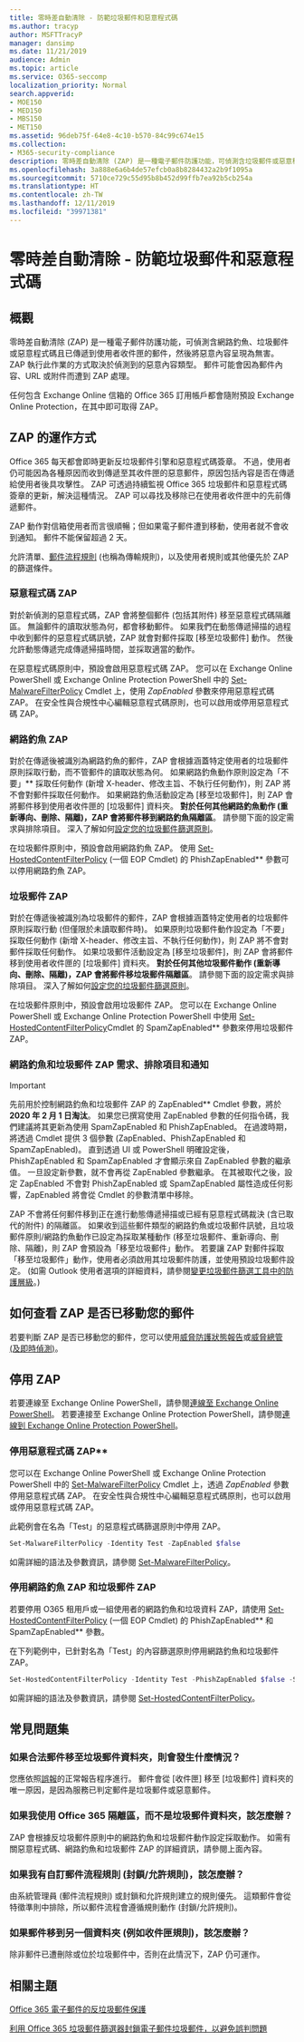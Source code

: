 ```yaml
---
title: 零時差自動清除 - 防範垃圾郵件和惡意程式碼
ms.author: tracyp
author: MSFTTracyP
manager: dansimp
ms.date: 11/21/2019
audience: Admin
ms.topic: article
ms.service: O365-seccomp
localization_priority: Normal
search.appverid:
- MOE150
- MED150
- MBS150
- MET150
ms.assetid: 96deb75f-64e8-4c10-b570-84c99c674e15
ms.collection:
- M365-security-compliance
description: 零時差自動清除 (ZAP) 是一種電子郵件防護功能，可偵測含垃圾郵件或惡意程式碼且已傳遞到使用者收件匣的郵件，然後將惡意內容呈現為無害。 ZAP 執行此作業的方式取決於偵測到的惡意內容類型。
ms.openlocfilehash: 3a888e6a6b4de57efcb0a8b8284432a2b9f1095a
ms.sourcegitcommit: 5710ce729c55d95b8b452d99ffb7ea92b5cb254a
ms.translationtype: HT
ms.contentlocale: zh-TW
ms.lasthandoff: 12/11/2019
ms.locfileid: "39971381"
---
```

# <a name="zero-hour-auto-purge---protection-against-spam-and-malware"></a>零時差自動清除 - 防範垃圾郵件和惡意程式碼

## <a name="overview"></a>概觀

零時差自動清除 (ZAP) 是一種電子郵件防護功能，可偵測含網路釣魚、垃圾郵件或惡意程式碼且已傳遞到使用者收件匣的郵件，然後將惡意內容呈現為無害。 ZAP 執行此作業的方式取決於偵測到的惡意內容類型。 郵件可能會因為郵件內容、URL 或附件而遭到 ZAP 處理。

任何包含 Exchange Online 信箱的 Office 365 訂用帳戶都會隨附預設 Exchange Online Protection，在其中即可取得 ZAP。

## <a name="how-zap-works"></a>ZAP 的運作方式

Office 365 每天都會即時更新反垃圾郵件引擎和惡意程式碼簽章。 不過，使用者仍可能因為各種原因而收到傳遞至其收件匣的惡意郵件，原因包括內容是否在傳遞給使用者後具攻擊性。 ZAP 可透過持續監視 Office 365 垃圾郵件和惡意程式碼簽章的更新，解決這種情況。 ZAP 可以尋找及移除已在使用者收件匣中的先前傳遞郵件。

ZAP 動作對信箱使用者而言很順暢；但如果電子郵件遭到移動，使用者就不會收到通知。 郵件不能保留超過 2 天。

允許清單、[郵件流程規則](use-transport-rules-to-configure-bulk-email-filtering.md) (也稱為傳輸規則)，以及使用者規則或其他優先於 ZAP 的篩選條件。

### <a name="malware-zap"></a>惡意程式碼 ZAP

對於新偵測的惡意程式碼，ZAP 會將整個郵件 (包括其附件) 移至惡意程式碼隔離區。 無論郵件的讀取狀態為何，都會移動郵件。 如果我們在動態傳遞掃描的過程中收到郵件的惡意程式碼訊號，ZAP 就會對郵件採取 [移至垃圾郵件] 動作。 然後允許動態傳遞完成傳遞掃描時間，並採取適當的動作。

在惡意程式碼原則中，預設會啟用惡意程式碼 ZAP。 您可以在 Exchange Online PowerShell 或 Exchange Online Protection PowerShell 中的 [Set-MalwareFilterPolicy](https://docs.microsoft.com/powershell/module/exchange/antispam-antimalware/set-malwarefilterpolicy) Cmdlet 上，使用 *ZapEnabled* 參數來停用惡意程式碼 ZAP。 在安全性與合規性中心編輯惡意程式碼原則，也可以啟用或停用惡意程式碼 ZAP。

### <a name="phish-zap"></a>網路釣魚 ZAP

對於在傳遞後被識別為網路釣魚的郵件，ZAP 會根據涵蓋特定使用者的垃圾郵件原則採取行動，而不管郵件的讀取狀態為何。 如果網路釣魚動作原則設定為「不要」** 採取任何動作 (新增 X-header、修改主旨、不執行任何動作)，則 ZAP 將不會對郵件採取任何動作。 如果網路釣魚活動設定為 [移至垃圾郵件]，則 ZAP 會將郵件移到使用者收件匣的 [垃圾郵件] 資料夾。 **對於任何其他網路釣魚動作 (重新導向、刪除、隔離)，ZAP 會將郵件移到網路釣魚隔離區**。 請參閱下面的設定需求與排除項目。 深入了解如何[設定您的垃圾郵件篩選原則](https://docs.microsoft.com//office365/securitycompliance/configure-your-spam-filter-policies)。

在垃圾郵件原則中，預設會啟用網路釣魚 ZAP。 使用 [Set-HostedContentFilterPolicy](https://docs.microsoft.com/powershell/module/exchange/antispam-antimalware/Set-HostedContentFilterPolicy) (一個 EOP Cmdlet) 的 PhishZapEnabled** 參數可以停用網路釣魚 ZAP。

### <a name="spam-zap"></a>垃圾郵件 ZAP

對於在傳遞後被識別為垃圾郵件的郵件，ZAP 會根據涵蓋特定使用者的垃圾郵件原則採取行動 (但僅限於未讀取郵件時)。  如果原則垃圾郵件動作設定為「不要」採取任何動作 (新增 X-header、修改主旨、不執行任何動作)，則 ZAP 將不會對郵件採取任何動作。 如果垃圾郵件活動設定為 [移至垃圾郵件]，則 ZAP 會將郵件移到使用者收件匣的 [垃圾郵件] 資料夾。 **對於任何其他垃圾郵件動作 (重新導向、刪除、隔離)，ZAP 會將郵件移垃圾郵件隔離區**。 請參閱下面的設定需求與排除項目。 深入了解如何[設定您的垃圾郵件篩選原則](https://docs.microsoft.com//office365/securitycompliance/configure-your-spam-filter-policies)。

在垃圾郵件原則中，預設會啟用垃圾郵件 ZAP。 您可以在 Exchange Online PowerShell 或 Exchange Online Protection PowerShell 中使用 [Set-HostedContentFilterPolicy](https://docs.microsoft.com/powershell/module/exchange/antispam-antimalware/Set-HostedContentFilterPolicy)Cmdlet 的 SpamZapEnabled** 參數來停用垃圾郵件 ZAP。

### <a name="phish-and-spam-zap-requirements-exclusions-and-notices"></a>網路釣魚和垃圾郵件 ZAP 需求、排除項目和通知

> [!IMPORTANT]
> 先前用於控制網路釣魚和垃圾郵件 ZAP 的 ZapEnabled** Cmdlet 參數，將於 **2020 年 2 月 1 日淘汰**。 如果您已撰寫使用 ZapEnabled 參數的任何指令碼，我們建議將其更新為使用 SpamZapEnabled 和 PhishZapEnabled。 在過渡時期，將透過 Cmdlet 提供 3 個參數 (ZapEnabled、PhishZapEnabled 和 SpamZapEnabled)。 直到透過 UI 或 PowerShell 明確設定後，PhishZapEnabled 和 SpamZapEnabled 才會顯示來自 ZapEnabled 參數的繼承值。 一旦設定新參數，就不會再從 ZapEnabled 參數繼承。 在其被取代之後，設定 ZapEnabled 不會對 PhishZapEnabled 或 SpamZapEnabled 屬性造成任何影響，ZapEnabled 將會從 Cmdlet 的參數清單中移除。

ZAP 不會將任何郵件移到正在進行動態傳遞掃描或已經有惡意程式碼裁決 (含已取代的附件) 的隔離區。 如果收到這些郵件類型的網路釣魚或垃圾郵件訊號，且垃圾郵件原則/網路釣魚動作已設定為採取某種動作 (移至垃圾郵件、重新導向、刪除、隔離)，則 ZAP 會預設為「移至垃圾郵件」動作。 若要讓 ZAP 對郵件採取「移至垃圾郵件」動作，使用者必須啟用其垃圾郵件防護，並使用預設垃圾郵件設定。 (如需 Outlook 使用者選項的詳細資料，請參閱[變更垃圾郵件篩選工具中的防護層級](https://support.office.com/article/e89c12d8-9d61-4320-8c57-d982c8d52f6b)。)

## <a name="how-to-see-if-zap-moved-your-message"></a>如何查看 ZAP 是否已移動您的郵件

若要判斷 ZAP 是否已移動您的郵件，您可以使用[威脅防護狀態報告](../../compliance/view-email-security-reports.md#threat-protection-status-report)或[威脅總管 (及即時偵測)](threat-explorer.md)。

## <a name="disable-zap"></a>停用 ZAP

若要連線至 Exchange Online PowerShell，請參閱[連線至 Exchange Online PowerShell](https://docs.microsoft.com/powershell/exchange/exchange-online/connect-to-exchange-online-powershell/connect-to-exchange-online-powershell)。 若要連接至 Exchange Online Protection PowerShell，請參閱[連線到 Exchange Online Protection PowerShell](https://docs.microsoft.com/powershell/exchange/exchange-eop/connect-to-exchange-online-protection-powershell)。

### <a name="disable-malware-zap"></a>停用惡意程式碼 ZAP**

您可以在 Exchange Online PowerShell 或 Exchange Online Protection PowerShell 中的 [Set-MalwareFilterPolicy](https://docs.microsoft.com/powershell/module/exchange/antispam-antimalware/set-malwarefilterpolicy) Cmdlet 上，透過 *ZapEnabled* 參數停用惡意程式碼 ZAP。 在安全性與合規性中心編輯惡意程式碼原則，也可以啟用或停用惡意程式碼 ZAP。

此範例會在名為「Test」的惡意程式碼篩選原則中停用 ZAP。

```Powershell
Set-MalwareFilterPolicy -Identity Test -ZapEnabled $false
```

如需詳細的語法及參數資訊，請參閱 [Set-MalwareFilterPolicy](https://docs.microsoft.com/powershell/module/exchange/antispam-antimalware/set-malwarefilterpolicy)。

### <a name="disable-phish-zap-and-spam-zap"></a>停用網路釣魚 ZAP 和垃圾郵件 ZAP

若要停用 O365 租用戶或一組使用者的網路釣魚和垃圾資料 ZAP，請使用 [Set-HostedContentFilterPolicy](https://docs.microsoft.com/powershell/module/exchange/antispam-antimalware/Set-HostedContentFilterPolicy) (一個 EOP Cmdlet) 的 PhishZapEnabled** 和 SpamZapEnabled** 參數。

在下列範例中，已針對名為「Test」的內容篩選原則停用網路釣魚和垃圾郵件 ZAP。

```Powershell
Set-HostedContentFilterPolicy -Identity Test -PhishZapEnabled $false -SpamZapEnabled $false
```

如需詳細的語法及參數資訊，請參閱 [Set-HostedContentFilterPolicy](https://docs.microsoft.com/powershell/module/exchange/antispam-antimalware/Set-HostedContentFilterPolicy)。

## <a name="faq"></a>常見問題集

### <a name="what-happens-if-a-legitimate-message-is-moved-to-the-junk-mail-folder"></a>如果合法郵件移至垃圾郵件資料夾，則會發生什麼情況？

您應依照[誤報](../../compliance/prevent-email-from-being-marked-as-spam.md)的正常報告程序進行。 郵件會從 [收件匣] 移至 [垃圾郵件] 資料夾的唯一原因，是因為服務已判定郵件是垃圾郵件或惡意郵件。

### <a name="what-if-i-use-the-office-365-quarantine-instead-of-the-junk-mail-folder"></a>如果我使用 Office 365 隔離區，而不是垃圾郵件資料夾，該怎麼辦？

ZAP 會根據反垃圾郵件原則中的網路釣魚和垃圾郵件動作設定採取動作。 如需有關惡意程式碼、網路釣魚和垃圾郵件 ZAP 的詳細資訊，請參閱上面內容。

### <a name="what-if-i-have-a-custom-mail-flow-rule-block-allow-rule"></a>如果我有自訂郵件流程規則 (封鎖/允許規則)，該怎麼辦？

由系統管理員 (郵件流程規則) 或封鎖和允許規則建立的規則優先。 這類郵件會從特徵準則中排除，所以郵件流程會遵循規則動作 (封鎖/允許規則)。

### <a name="what-if-a-message-is-moved-to-another-folder-eg-inbox-rule"></a>如果郵件移到另一個資料夾 (例如收件匣規則)，該怎麼辦？

除非郵件已遭刪除或位於垃圾郵件中，否則在此情況下，ZAP 仍可運作。

## <a name="related-topics"></a>相關主題

[Office 365 電子郵件的反垃圾郵件保護](anti-spam-protection.md)

[利用 Office 365 垃圾郵件篩選器封鎖電子郵件垃圾郵件，以避免誤判問題](reduce-spam-email.md)
